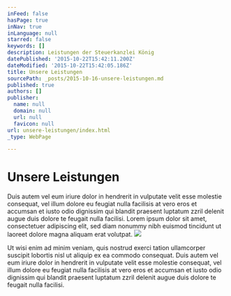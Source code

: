 ```yaml
---
inFeed: false
hasPage: true
inNav: true
inLanguage: null
starred: false
keywords: []
description: Leistungen der Steuerkanzlei König
datePublished: '2015-10-22T15:42:11.200Z'
dateModified: '2015-10-22T15:42:05.186Z'
title: Unsere Leistungen
sourcePath: _posts/2015-10-16-unsere-leistungen.md
published: true
authors: []
publisher:
  name: null
  domain: null
  url: null
  favicon: null
url: unsere-leistungen/index.html
_type: WebPage

---
```

# Unsere Leistungen

Duis autem vel eum iriure dolor in hendrerit in vulputate velit esse molestie consequat, vel illum dolore eu feugiat nulla facilisis at vero eros et accumsan et iusto odio dignissim qui blandit praesent luptatum zzril delenit augue duis dolore te feugait nulla facilisi. Lorem ipsum dolor sit amet, consectetuer adipiscing elit, sed diam nonummy nibh euismod tincidunt ut laoreet dolore magna aliquam erat volutpat.
![](https://the-grid-user-content.s3-us-west-2.amazonaws.com/a961844b-a9a4-47ab-ab2c-adb197b1347c.jpg)

Ut wisi enim ad minim veniam, quis nostrud exerci tation ullamcorper suscipit lobortis nisl ut aliquip ex ea commodo consequat. Duis autem vel eum iriure dolor in hendrerit in vulputate velit esse molestie consequat, vel illum dolore eu feugiat nulla facilisis at vero eros et accumsan et iusto odio dignissim qui blandit praesent luptatum zzril delenit augue duis dolore te feugait nulla facilisi.